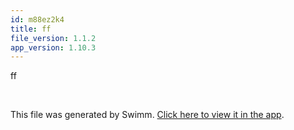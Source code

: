 ```yaml
---
id: m88ez2k4
title: ff
file_version: 1.1.2
app_version: 1.10.3
---
```


ff

<br/>

This file was generated by Swimm. [Click here to view it in the app](http://localhost:5000/repos/Z2l0aHViJTNBJTNBTm9hUmVwbyUzQSUzQU5vYW96ZXI=/docs/m88ez2k4).
